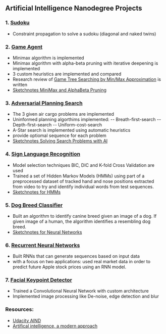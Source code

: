 ## Artificial Intelligence Nanodegree Projects

### 1. [Sudoku](https://github.com/BarbaraJoebstl/AIND_Sudoku)
- Constraint propagation to solve a sudoku (diagonal and naked twins)

### 2. [Game Agent](https://github.com/BarbaraJoebstl/AIND_Isolation)
- Minimax algorithm is implemented
- Minimax algorithm with alpha-beta pruning with iterative deepening is implemented
- 3 custom heuristics are implemented and compared
- Research review of [Game Tree Searching by Min/Max Approximation](https://people.csail.mit.edu/rivest/pubs/Riv87c.pdf) is written
- [Sketchnotes MiniMax and AlphaBeta Pruning](https://github.com/BarbaraJoebstl/AIND/wiki/MiniMax-Algorithm)

### 3. [Adversarial Planning Search](https://github.com/BarbaraJoebstl/AIND_Planning_Search)
 - The 3 given air cargo problems are implemented
 - Uninformed planning algorthims implemented:
  -- Breath-first-search
  -- Depth-first-search
  -- Uniform-cost-search
 - A-Star search is implemented using automatic heuristics
 - provide optiomal sequence for each problem
 - [Sketchnotes Solving Search Problems with AI](https://github.com/BarbaraJoebstl/AIND/wiki/Solve-Search-Problems-with-AI)
 
### 4. [Sign Language Recognition](https://github.com/BarbaraJoebstl/AIND_Recognizer) 
 - Model selection techniques BIC, DIC and K-fold Cross Validation are used
 - Trained a set of Hidden Markov Models (HMMs) using part of a preprocessed dataset of tracked hand and nose positions extracted from video to try and identify individual words from test sequences. 
 - [Sketchnotes for HMMs](https://github.com/BarbaraJoebstl/AIND/wiki/Hidden-Markov-Models)
 
 ### 5. [Dog Breed Classifier](https://github.com/BarbaraJoebstl/AIND_CNN_PROJECT)
  - Built an algorithm to identify canine breed given an image of a dog. If given image of a human, the algorithm identifies a resembling dog breed.
  - [Sketchnotes for Neural Networks](https://github.com/BarbaraJoebstl/AIND/wiki/Neural-network-architecture)
 
 ### 6. [Recurrent Neural Networks](https://github.com/BarbaraJoebstl/AIND_RNN)
  - Built RNNs that can generate sequences based on input data
  - with a focus on two applications: used real market data in order to predict future Apple stock prices using an RNN model.
 
 ### 7. [Facial Keypoint Detector](https://github.com/BarbaraJoebstl/AIND_Facial_Keypoints)
  - Trained a Convolutional Neural Network with custom architecture
  - Implemented image processing like De-noise, edge detection and blur
 
 ### Resources:
 - [Udacity AIND](https://udacity.com/ai/)
 - [Artifical intelligence, a modern approach](http://aima.eecs.berkeley.edu/2nd-ed/)
